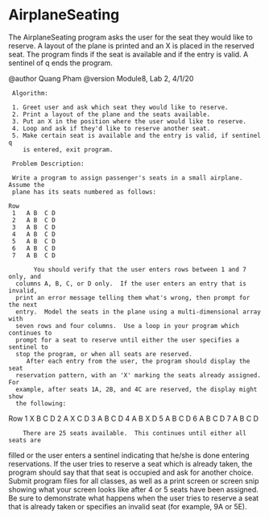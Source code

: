 # AirplaneSeating
The AirplaneSeating program asks the user for the seat they would like to reserve.
  A layout of the plane is printed and an X is placed in the reserved seat.  The 
  program finds if the seat is available and if the entry is valid.  A sentinel of q
  ends the program.
 
  @author Quang Pham
  @version Module8, Lab 2, 4/1/20
  
     Algorithm:
     
     1. Greet user and ask which seat they would like to reserve.
     2. Print a layout of the plane and the seats available. 
     3. Put an X in the position where the user would like to reserve.
     4. Loop and ask if they'd like to reserve another seat.
     5. Make certain seat is available and the entry is valid, if sentinel q
        is entered, exit program.
     
     Problem Description:
     
     Write a program to assign passenger's seats in a small airplane.  Assume the 
     plane has its seats numbered as follows:
 
    Row
     1   A B  C D  
     2   A B  C D
     3   A B  C D
     4   A B  C D
     5   A B  C D
     6   A B  C D
     7   A B  C D
 
           You should verify that the user enters rows between 1 and 7 only, and
      columns A, B, C, or D only.  If the user enters an entry that is invalid,
      print an error message telling them what's wrong, then prompt for the next
      entry.  Model the seats in the plane using a multi-dimensional array with
      seven rows and four columns.  Use a loop in your program which continues to
      prompt for a seat to reserve until either the user specifies a sentinel to
      stop the program, or when all seats are reserved.
         After each entry from the user, the program should display the seat
      reservation pattern, with an 'X' marking the seats already assigned. For 
      example, after seats 1A, 2B, and 4C are reserved, the display might show 
      the following:
 
   Row
     1   X B  C D
     2   A X  C D
     3   A B  C D
     4   A B  X D
     5   A B  C D
     6   A B  C D
     7   A B  C D
 
        There are 25 seats available.  This continues until either all seats are
  filled or the user enters a sentinel indicating that he/she is done entering
   reservations.  If the user tries to reserve a seat which is already taken, the
  program should say that that seat is occupied and ask for another choice.
        Submit program files for all classes, as well as a print screen or screen
   snip showing what your screen looks like after 4 or 5 seats have been assigned.
   Be sure to demonstrate what happens when the user tries to reserve a seat that
   is already taken or specifies an invalid seat (for example, 9A or 5E).
